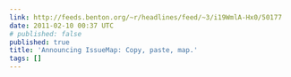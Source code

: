 ```yaml
---
link: http://feeds.benton.org/~r/headlines/feed/~3/i19WmlA-Hx0/50177
date: 2011-02-10 00:37 UTC
# published: false
published: true
title: 'Announcing IssueMap: Copy, paste, map.'
tags: []
---
```



